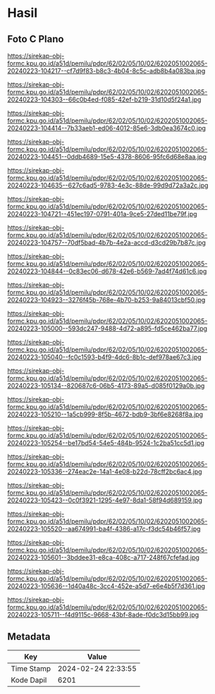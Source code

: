 # Hasil

## Foto C Plano

https://sirekap-obj-formc.kpu.go.id/a51d/pemilu/pdpr/62/02/05/10/02/6202051002065-20240223-104217--cf7d9f83-b8c3-4b04-8c5c-adb8b4a083ba.jpg

https://sirekap-obj-formc.kpu.go.id/a51d/pemilu/pdpr/62/02/05/10/02/6202051002065-20240223-104303--66c0b4ed-f085-42ef-b219-31d10d5f24a1.jpg

https://sirekap-obj-formc.kpu.go.id/a51d/pemilu/pdpr/62/02/05/10/02/6202051002065-20240223-104414--7b33aeb1-ed06-4012-85e6-3db0ea3674c0.jpg

https://sirekap-obj-formc.kpu.go.id/a51d/pemilu/pdpr/62/02/05/10/02/6202051002065-20240223-104451--0ddb4689-15e5-4378-8606-95fc6d68e8aa.jpg

https://sirekap-obj-formc.kpu.go.id/a51d/pemilu/pdpr/62/02/05/10/02/6202051002065-20240223-104635--627c6ad5-9783-4e3c-88de-99d9d72a3a2c.jpg

https://sirekap-obj-formc.kpu.go.id/a51d/pemilu/pdpr/62/02/05/10/02/6202051002065-20240223-104721--451ec197-0791-401a-9ce5-27ded11be79f.jpg

https://sirekap-obj-formc.kpu.go.id/a51d/pemilu/pdpr/62/02/05/10/02/6202051002065-20240223-104757--70df5bad-4b7b-4e2a-accd-d3cd29b7b87c.jpg

https://sirekap-obj-formc.kpu.go.id/a51d/pemilu/pdpr/62/02/05/10/02/6202051002065-20240223-104844--0c83ec06-d678-42e6-b569-7ad4f74d61c6.jpg

https://sirekap-obj-formc.kpu.go.id/a51d/pemilu/pdpr/62/02/05/10/02/6202051002065-20240223-104923--3276f45b-768e-4b70-b253-9a84013cbf50.jpg

https://sirekap-obj-formc.kpu.go.id/a51d/pemilu/pdpr/62/02/05/10/02/6202051002065-20240223-105000--593dc247-9488-4d72-a895-fd5ce462ba77.jpg

https://sirekap-obj-formc.kpu.go.id/a51d/pemilu/pdpr/62/02/05/10/02/6202051002065-20240223-105040--fc0c1593-b4f9-4dc6-8b1c-def978ae67c3.jpg

https://sirekap-obj-formc.kpu.go.id/a51d/pemilu/pdpr/62/02/05/10/02/6202051002065-20240223-105134--820687c6-06b5-4173-89a5-d085f0129a0b.jpg

https://sirekap-obj-formc.kpu.go.id/a51d/pemilu/pdpr/62/02/05/10/02/6202051002065-20240223-105210--1a5cb999-8f5b-4672-bdb9-3bf6e8268f8a.jpg

https://sirekap-obj-formc.kpu.go.id/a51d/pemilu/pdpr/62/02/05/10/02/6202051002065-20240223-105254--be17bd54-54e5-484b-9524-1c2ba51cc5d1.jpg

https://sirekap-obj-formc.kpu.go.id/a51d/pemilu/pdpr/62/02/05/10/02/6202051002065-20240223-105336--274eac2e-14a1-4e08-b22d-78cff2bc6ac4.jpg

https://sirekap-obj-formc.kpu.go.id/a51d/pemilu/pdpr/62/02/05/10/02/6202051002065-20240223-105423--0c0f3921-1295-4e97-8da1-58f94d689159.jpg

https://sirekap-obj-formc.kpu.go.id/a51d/pemilu/pdpr/62/02/05/10/02/6202051002065-20240223-105520--aa674991-ba4f-4386-a17c-f3dc54b46f57.jpg

https://sirekap-obj-formc.kpu.go.id/a51d/pemilu/pdpr/62/02/05/10/02/6202051002065-20240223-105601--3bddee31-e8ca-408c-a717-248f67cfefad.jpg

https://sirekap-obj-formc.kpu.go.id/a51d/pemilu/pdpr/62/02/05/10/02/6202051002065-20240223-105636--1d40a48c-3cc4-452e-a5d7-e6e4b5f7d361.jpg

https://sirekap-obj-formc.kpu.go.id/a51d/pemilu/pdpr/62/02/05/10/02/6202051002065-20240223-105711--f4d9115c-9668-43bf-8ade-f0dc3d15bb99.jpg


## Metadata

| Key        | Value               |
| ---------- | ------------------- |
| Time Stamp | 2024-02-24 22:33:55 |
| Kode Dapil | 6201                |



